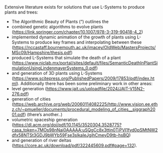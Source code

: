 Extensive literature exists for solutions that use L-Systems to produce plants and trees:
- The Algorithmic Beauty of Plants (“) outlines the 
- combined genetic algorithms to evolve plants (https://link.springer.com/chapter/10.1007/978-3-319-90418-4_2)
- implemented dynamic animation of the growth of plants using L-Systems to produce key frames and interpolating between these (https://nccastaff.bournemouth.ac.uk/jmacey/OldWeb/MastersProjects/MSc09/Hampshire/thesis.pdf)
- produced L-Systems that simulate the death of a plant (https://www.niclab.mx/portal/sites/default/files/SemanticDeathInPlantSimulationUsingLindenmayerSystems_0.pdf)
- and generation of 3D plants using L-Systems (https://www.scitepress.org/PublishedPapers/2009/17853/pdf/index.html).
Additionally there has been some preliminary work in other areas:
- level generation (https://www.jait.us/uploadfile/2024/JAIT-V15N2-276.pdf)
- generation of cities (https://web.archive.org/web/20060114082225/http://www.vision.ee.ethz.ch/~pmueller/documents/procedural_modeling_of_cities__siggraph2001.pdf) (there’s another..)
- volumetric spaceship generation (https://dl.acm.org/doi/pdf/10.1145/3520304.3528775?casa_token=7MOs98nNai0AAAAA:uSQgCc8x3ttin0TiPVI1fvd0pSMtNW2dfx58NTSt3GDJ9bWYb59Fse3slkaIeJgihCmeyD9tb-hsBQ)
- and generation of river deltas (https://core.ac.uk/download/pdf/322445609.pdf#page=132).
